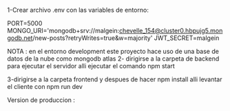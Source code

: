 1-Crear archivo .env con las variables de entorno: 

PORT=5000
MONGO_URI='mongodb+srv://malgein:chevelle_154@cluster0.hbpujg5.mongodb.net/new-posts?retryWrites=true&w=majority'
JWT_SECRET=malgein

NOTA : en el entorno development este proyecto hace uso de una base de datos de la nube como mongodb atlas 
2- dirigirse a la carpeta de backend para ejecutar el servidor alli ejecutar el comando npm start

3-dirigirse a la carpeta frontend y despues de hacer npm install alli levantar el cliente con npm run dev

Version de produccion :
